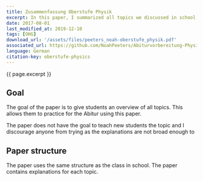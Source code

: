 ```yaml
---
title: Zusammenfassung Oberstufe Physik
excerpt: In this paper, I summarized all topics we discussed in school in physics.
date: 2017-08-01
last_modified_at: 2019-12-10
tags: [OHG]
download_url: '/assets/files/peeters_noah-oberstufe_physik.pdf'
associated_url: https://github.com/NoahPeeters/Abiturvorbereitung-Physik
language: German
citation-key: oberstufe-physics
---
```


{{ page.excerpt }}

## Goal

The goal of the paper is to give students an overview of all topics. This allows them to practice for the Abitur using this paper.

The paper does not have the goal to teach new students the topic and I discourage anyone from trying as the explanations are not broad enough to

## Paper structure

The paper uses the same structure as the class in school. The paper contains explanations for each topic.
